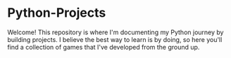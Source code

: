 # Python-Projects
Welcome! This repository is where I'm documenting my Python journey by building projects. I believe the best way to learn is by doing, so here you'll find a collection of games that I've developed from the ground up.
